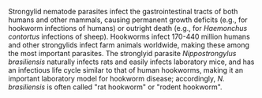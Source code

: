 Strongylid nematode parasites infect the gastrointestinal tracts of both humans and other mammals, causing permanent growth deficits (e.g., for hookworm infections of humans) or outright death (e.g., for _Haemonchus contortus_ infections of sheep). Hookworms infect 170-440 million humans and other strongylids infect farm animals worldwide, making these among the most important parasites. The stronglyid parasite _Nippostrongylus brasiliensis_ naturally infects rats and easily infects laboratory mice, and has an infectious life cycle similar to that of human hookworms, making it an important laboratory model for hookworm disease; accordingly, _N. brasiliensis_ is often called "rat hookworm" or "rodent hookworm".
